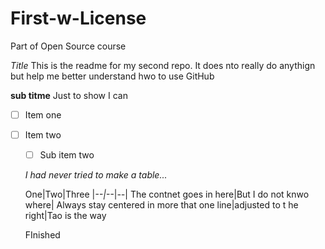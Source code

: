# First-w-License
Part of Open Source course

*Title*
This is the readme for my second repo.  It does nto really do anythign but help me better understand hwo to use GitHub

**sub titme**
Just to show I can

- [ ] Item one
- [ ] Item two
  - [ ] Sub item two
  
  _I had never tried to make a table..._
  
  One|Two|Three
  |*--|--*|*--*|
  The contnet goes in here|But I do not knwo where| Always stay centered
  in more that one line|adjusted to t he right|Tao is the way
  
  FInished
